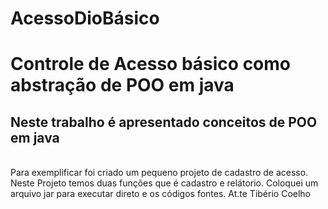 # AcessoDioBásico
<h1>Controle de Acesso básico como abstração de POO em java</h1>
<h2>Neste trabalho é apresentado conceitos de POO em java</h2>
<br> Para exemplificar foi criado um pequeno projeto de cadastro de acesso.<br>
Neste Projeto temos duas funções que é cadastro e relátorio.
Coloquei um arquivo jar para executar direto e os códigos fontes.
At.te Tibério Coelho 
